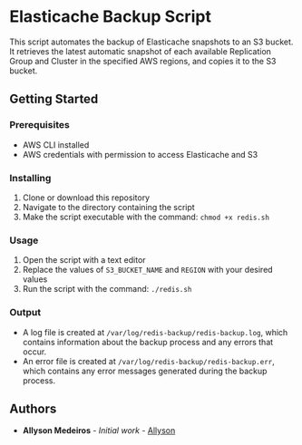 # Elasticache Backup Script

This script automates the backup of Elasticache snapshots to an S3 bucket. It retrieves the latest automatic snapshot of each available Replication Group and Cluster in the specified AWS regions, and copies it to the S3 bucket.

## Getting Started

### Prerequisites

- AWS CLI installed
- AWS credentials with permission to access Elasticache and S3

### Installing

1. Clone or download this repository
2. Navigate to the directory containing the script
3. Make the script executable with the command: `chmod +x redis.sh`

### Usage

1. Open the script with a text editor
2. Replace the values of `S3_BUCKET_NAME` and `REGION` with your desired values
3. Run the script with the command: `./redis.sh`

### Output

- A log file is created at `/var/log/redis-backup/redis-backup.log`, which contains information about the backup process and any errors that occur.
- An error file is created at `/var/log/redis-backup/redis-backup.err`, which contains any error messages generated during the backup process.

## Authors

* **Allyson Medeiros** - *Initial work* - [Allyson](https://github.com/allyson2106)


